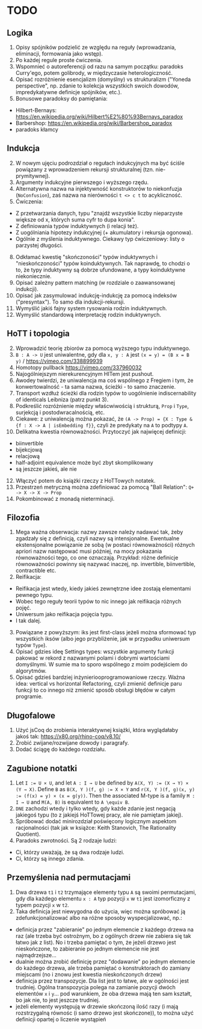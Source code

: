 # TODO

## Logika
1. Opisy spójników podzielić ze względu na reguły (wprowadzania, eliminacji, formowania jako wstęp).
2. Po każdej regule proste ćwiczenia.
3. Wspomnieć o autoreferencji od razu na samym początku: paradoks Curry'ego, potem golibrody, w międzyczasie heterologiczność.
4. Opisać rozróżnienie esencjalizm (domyślny) vs strukturalizm ("Yoneda perspective", np. zdanie to kolekcja wszystkich swoich dowodów, impredykatywne definicje spójników, etc.).
5. Bonusowe paradoksy do pamiętania:
- Hilbert-Bernays: https://en.wikipedia.org/wiki/Hilbert%E2%80%93Bernays_paradox
- Barbershop: https://en.wikipedia.org/wiki/Barbershop_paradox
- paradoks kłamcy

## Indukcja
2. W nowym ujęciu podrozdział o regułach indukcyjnych ma być ściśle powiązany z wprowadzeniem rekursji strukturalnej (tzn. nie-prymitywnej).
3. Argumenty indukcyjne pierwszego i wyższego rzędu.
5. Alternatywna nazwa na injektywność konstruktorów to niekonfuzja (`NoConfusion`), zaś nazwa na nierówności `t <> c t` to acykliczność.
6. Ćwiczenia:
- Z przetwarzania danych, typu "znajdź wszystkie liczby nieparzyste większe od x, których suma cyfr to dupa konia".
- Z definiowania typów induktywnych (i relacji też).
- Z uogólniania hipotezy indukcyjnej (+ akumulatory i rekursja ogonowa).
- Ogólnie z myślenia induktywnego. Ciekawy typ ćwiczeniowy: listy o parzystej długości.
8. Odkłamać kwestię "skończoności" typów induktywnych i "nieskończoności" typów koinduktywnych. Tak naprawdę, to chodzi o to, że typy induktywny są dobrze ufundowane, a typy koinduktywne niekoniecznie.
9. Opisać zależny pattern matching (w rozdziale o zaawansowanej indukcji).
10. Opisać jak zasymulować indukcję-indukcję za pomocą indeksów ("presyntax"). To samo dla indukcji-rekursji.
11. Wymyślić jakiś fajny system rysowania rodzin induktywnych.
12. Wymyślić standardową interpretację rodzin induktywnych.

## HoTT i topologia
2. Wprowadzić teorię zbiorów za pomocą wyższego typu induktywnego.
3. `B : A -> U` jest uniwalentne, gdy dla `x, y : A` jest `(x = y) = (B x = B y)` / https://vimeo.com/338899939
4. Homotopy pullback https://vimeo.com/337960032
6. Najogólniejszym nierekurencyjnym HITem jest pushout.
7. Awodey twierdzi, że uniwalencja ma coś wspólnego z Fregiem i tym, że konwertowalność - ta sama nazwa, ścieżki - to samo znaczenie.
8. Transport wzdłuż ścieżki dla rodzin typów to uogólnienie indiscernability of identicals Leibniza (patrz punkt 3).
9. Podkreślić rozróżnienie między właścwiwością i strukturą, `Prop` i `Type`, surjekcją i postodwracalnością, etc.
10. Ciekawe: z uniwalencją można pokazać, że `(A -> Prop) = {X : Type & {f : X -> A | isEmbedding f}}`, czyli że predykaty na `A` to podtypy `A`.
11. Delikatna kwestia równoważności. Przytoczyć jak najwięcej definicji:
  - biinvertible
  - bijekcjową
  - relacjową
  - half-adjoint equivalence może być zbyt skomplikowany
  - są jeszcze jakieś, ale nie 
12. Włączyć potem do książki rzeczy z HoTTowych notatek.
13. Przestrzeń metryczną można zdefiniować za pomocą "Ball Relation": `Q+ -> X -> X -> Prop`
14. Pokombinować z monadą nieterminacji.

## Filozofia
1. Mega ważna obserwacja: nazwy zawsze należy nadawać tak, żeby zgadzały się z definicją, czyli nazwy są intensjonalne. Ewentualne ekstensjonalne powiązanie ze sobą (w postaci równoważności) różnych apriori nazw następować musi później, na mocy pokazania równoważności tego, co one oznaczają. Przykład: różne definicje równoważności powinny się nazywać inaczej, np. invertible, biinvertible, contractible etc.
2. Reifikacja:
  - Reifikacja jest wtedy, kiedy jakieś zewnętrzne idee zostają elementami pewnego typu.
  - Wobec tego reguły teorii typów to nic innego jak reifikacja różnych pojęć.
  - Uniwersum jako reifikacja pojęcia typu.
  - I tak dalej.
3. Powiązane z powyższym: iks jest first-class jeżeli można sformować typ wszystkich iksów (albo jego przybliżenie, jak w przypadku uniwersum typów `Type`).
4. Opisać gdzies ideę Settings types: wszystkie argumenty funkcji pakować w rekord z nazwanymi polami i dobrymi wartościami domyślnymi. W sumie ma to sporo wspólnego z moim podejściem do algorytmów.
5. Opisać gdzieś bardziej inżynieriooprogramowaniowe rzeczy. Ważna idea: vertical vs horizontal Refactoring, czyli zmienić definicje paru funkcji to co innego niż zmienić sposób obsługi błędów w całym programie.

## Długofalowe
1. Użyć jsCoq do zrobienia interaktywnej książki, która wyglądałaby jakoś tak: https://x80.org/rhino-coq/v8.10/
2. Zrobić zwijane/rozwijane dowody i paragrafy.
3. Dodać ściągę do każdego rozdziału.

## Zagubione notatki
1. Let `I := U × U`, and let `A : I → U` be defined by `A(X, Y) := (X → Y) × (Y → X)`. Define `B` as `B(X, Y )(f, g) := X × Y` and `r(X, Y )(f, g)(x, y) := (f(x) = y) × (x = g(y))`. Then the associated M-type is a family `M : I → U` and `M(A, B)` is equivalent to `A \equiv B`.
2. `DNE` zachodzi wtedy i tylko wtedy, gdy każde zdanie jest negacją jakiegoś typu (to z jakiejś HoTTowej pracy, ale nie pamiętam jakiej).
3. Spróbować dodać minirozdział poświęcony logicznym aspektom racjonalności (tak jak w książce: Keith Stanovich, The Rationality Quotient).
4. Paradoks zwrotności. Są 2 rodzaje ludzi:
  - Ci, którzy uważają, że są dwa rodzaje ludzi.
  - Ci, którzy są innego zdania.

  ## Przemyślenia nad permutacjami
  1. Dwa drzewa `t1` i `t2` trzymające elementy typu `A` są swoimi permutacjami, gdy dla każdego elementu `x : A` typ pozycji `x` w `t1` jest izomorficzny z typem pozycji `x` w `t2`.
  2. Taka definicja jest niewygodna do użycia, więc można spróbować ją zdefunkcjonalizować albo na różne sposoby wyspecjalizować, np.:
  - definicja przez "zabieranie" po jednym elemencie z każdego drzewa na raz (ale trzeba być ostrożnym, bo z ogólnych drzew nie zabiera się tak łatwo jak z list). No i trzeba pamiętać o tym, że jeżeli drzewo jest nieskończone, to zabieranie po jednym elemencie nie jest najmądrzejsze...
  - dualnie można zrobić definicję przez "dodawanie" po jednym elemencie do każdego drzewa, ale trzeba pamiętać o konstruktorach do zamiany miejscami (no i znowu jest kwestia nieskończonych drzew)
  - definicja przez transpozycje. Dla list jest to łatwe, ale w ogólności jest trudniej. Ogólna transpozycja polega na zamianie pozycji dwóch elementów `x` i `y`... pod warunkiem, że oba drzewa mają ten sam kształt, bo jak nie, to jest jeszcze trudniej.
  - jeżeli elementy występują w drzewie skończoną ilość razy (i mają rozstrzygalną równośc (i samo drzewo jest skończone)), to można użyć definicji opartej o liczenie wystąpień